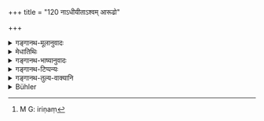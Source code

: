 +++
title = "120 नाऽधीयीताऽश्वम् आरूढो"

+++

<details><summary>गङ्गानथ-मूलानुवादः</summary>

He shall not recite the Veda while seated on a horse, or a tree, or an elephant, or a boat, or a donkey, or a camel; nor when seated on barren ground, nor when going on a conveyance.—(120).
</details>

<details><summary>मेधातिथिः</summary>

**ईरिणं**[^१९५] बहिर् ग्रामं जलतृणवर्जितो देश ऊषरापरपर्यायः । **यानं** गन्त्रीशकटशिबिकादि । तेन गच्छतो निषेधः ॥ ४.१२० ॥


[^१९५]:
     M G: iriṇaṃ
</details>

<details><summary>गङ्गानथ-भाष्यानुवादः</summary>

‘*Barren ground*;’—such ground, outside the village, as is devoid of water and vegetation; also called ‘*Uṣara*.’

‘*Conveyance*’—such as cart, chariot, palanquin, and the like; for one who is going on these, the reciting of the Veda is forbidden.—(120).
</details>

<details><summary>गङ्गानथ-टिप्पन्यः</summary>

This verse is quoted in *Vīramitrodaya* (Saṃskāra, p. 535);—in
*Smṛticandrikā* (Saṃskāra, p. 162);—in *Hemādri* (Kāla, p. 772), which
explains ‘*īriṇa*’ as ‘barren ground’;—and in *Gadādharapaddhati* (Kāla,
p. 196).
</details>

<details><summary>गङ्गानथ-तुल्य-वाक्यानि</summary>

*Gautama* (16.17).—‘Frightened, or on a conveyance, or lying down, or
with his feet thrust forward.’

*Āpastamba Dharmasūtra* (1.9.27).—‘One should not read while seated on
the back of an animal.’

*Āpastamba Dharmasūtra* (1.11.16).—‘Similarly when one is on a tree.’

*Vaśiṣṭha* (13.8).—‘Running......... on a tree, or on a boat...... it is
unfit for study till it lasts.’

*Viṣṇu* (30.18).—‘Nor while one is seated either on an elephant or on a
horse or on a camel or on a boat or on any conveyance.’

*Yājñavalkya* (1.151).—‘Mule, camel, conveyances, elephant, horse,
boat,—while seated on these, or on a barren plot of land,...... these
are occasions that are unfit for study while they last.’
</details>

<details><summary>Bühler</summary>

120	Let him not recite the Veda on horseback, nor on a tree, nor on an elephant, nor in a boat (or ship), nor on a donkey, nor on camel, nor standing on barren ground, nor riding in a carriage,
</details>
